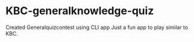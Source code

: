 # KBC-generalknowledge-quiz
Created Generalquizcontest using CLI app 
Just a fun app to play similar to KBC.

